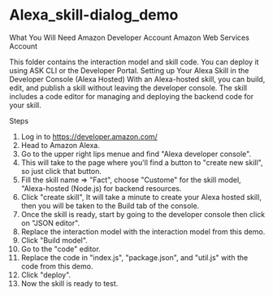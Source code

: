 # Alexa_skill-dialog_demo
What You Will Need
  Amazon Developer Account
  Amazon Web Services Account

This folder contains the interaction model and skill code. You can deploy it using ASK CLI or the Developer Portal.
Setting up Your Alexa Skill in the Developer Console (Alexa Hosted)
With an Alexa-hosted skill, you can build, edit, and publish a skill without leaving the developer console. The skill includes a code editor for managing and deploying the backend code for your skill.

Steps
1. Log in to https://developer.amazon.com/
2. Head to Amazon Alexa.
3. Go to the upper right lips menue and find "Alexa developer console".
4. This will take to the page where you'll find a button to "create new skill", so just click that button.
5. Fill the skill name => "Fact", choose "Custome" for the skill model, "Alexa-hosted (Node.js) for backend resources.
6. Click "create skill", It will take a minute to create your Alexa hosted skill, then you will be taken to the Build tab of the console.
7. Once the skill is ready, start by going to the developer console then click on "JSON editor".
8. Replace the interaction model with the interaction model from this demo.
9. Click "Build model".
10. Go to the "code" editor.
11. Replace the code in "index.js", "package.json", and "util.js" with the code from this demo. 
12. Click "deploy".
13. Now the skill is ready to test.


